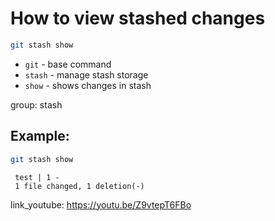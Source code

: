 # How to view stashed changes

```bash
git stash show
```

- `git` - base command
- `stash` - manage stash storage
- `show` - shows changes in stash

group: stash

## Example: 
```bash
git stash show
```
```
 test | 1 -
 1 file changed, 1 deletion(-)
```

link_youtube: https://youtu.be/Z9vtepT6FBo
